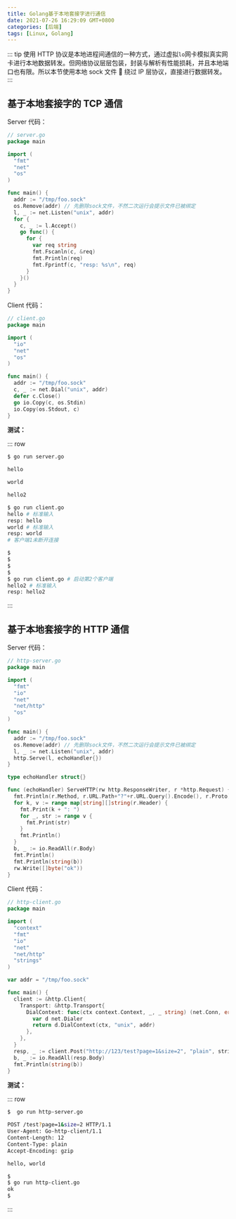 ```yaml
---
title: Golang基于本地套接字进行通信
date: 2021-07-26 16:29:09 GMT+0800
categories: [后端]
tags: [Linux, Golang]
---
```


::: tip
使用 HTTP 协议是本地进程间通信的一种方式，通过虚拟`lo`网卡模拟真实网卡进行本地数据转发。但网络协议层层包装，封装与解析有性能损耗，并且本地端口也有限。所以本节使用本地 sock 文件  绕过 IP 层协议，直接进行数据转发。
:::

<!-- more -->

## 基于本地套接字的 TCP 通信

Server 代码：

```go
// server.go
package main

import (
  "fmt"
  "net"
  "os"
)

func main() {
  addr := "/tmp/foo.sock"
  os.Remove(addr) // 先删除sock文件，不然二次运行会提示文件已被绑定
  l, _ := net.Listen("unix", addr)
  for {
    c, _ := l.Accept()
    go func() {
      for {
        var req string
        fmt.Fscanln(c, &req)
        fmt.Println(req)
        fmt.Fprintf(c, "resp: %s\n", req)
      }
    }()
  }
}
```

Client 代码：

```go
// client.go
package main

import (
  "io"
  "net"
  "os"
)

func main() {
  addr := "/tmp/foo.sock"
  c, _ := net.Dial("unix", addr)
  defer c.Close()
  go io.Copy(c, os.Stdin)
  io.Copy(os.Stdout, c)
}
```

**测试：**

::: row

```zsh
$ go run server.go

hello

world

hello2
```

```zsh
$ go run client.go
hello # 标准输入
resp: hello
world # 标准输入
resp: world
# 客户端1未断开连接
```

```zsh
$
$
$
$
$ go run client.go # 启动第2个客户端
hello2 # 标准输入
resp: hello2
```

:::

## 基于本地套接字的 HTTP 通信

Server 代码：

```go
// http-server.go
package main

import (
  "fmt"
  "io"
  "net"
  "net/http"
  "os"
)

func main() {
  addr := "/tmp/foo.sock"
  os.Remove(addr) // 先删除sock文件，不然二次运行会提示文件已被绑定
  l, _ := net.Listen("unix", addr)
  http.Serve(l, echoHandler{})
}

type echoHandler struct{}

func (echoHandler) ServeHTTP(rw http.ResponseWriter, r *http.Request) {
  fmt.Println(r.Method, r.URL.Path+"?"+r.URL.Query().Encode(), r.Proto)
  for k, v := range map[string][]string(r.Header) {
    fmt.Print(k + ": ")
    for _, str := range v {
      fmt.Print(str)
    }
    fmt.Println()
  }
  b, _ := io.ReadAll(r.Body)
  fmt.Println()
  fmt.Println(string(b))
  rw.Write([]byte("ok"))
}
```

Client 代码：

```go
// http-client.go
package main

import (
  "context"
  "fmt"
  "io"
  "net"
  "net/http"
  "strings"
)

var addr = "/tmp/foo.sock"

func main() {
  client := &http.Client{
    Transport: &http.Transport{
      DialContext: func(ctx context.Context, _, _ string) (net.Conn, error) {
        var d net.Dialer
        return d.DialContext(ctx, "unix", addr)
      },
    },
  }
  resp, _ := client.Post("http://123/test?page=1&size=2", "plain", strings.NewReader("hello, world"))
  b, _ := io.ReadAll(resp.Body)
  fmt.Println(string(b))
}
```

**测试：**

::: row

```zsh
$  go run http-server.go

POST /test?page=1&size=2 HTTP/1.1
User-Agent: Go-http-client/1.1
Content-Length: 12
Content-Type: plain
Accept-Encoding: gzip

hello, world
```

```zsh
$
$ go run http-client.go
ok
$
```

:::
